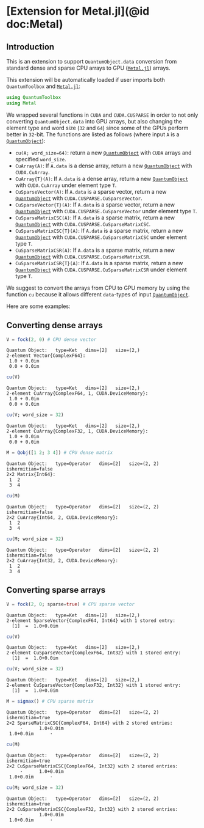 # [Extension for Metal.jl](@id doc:Metal)

## Introduction

This is an extension to support `QuantumObject.data` conversion from standard dense and sparse CPU arrays to GPU ([`Metal.jl`](https://github.com/JuliaGPU/Metal.jl)) arrays.

This extension will be automatically loaded if user imports both `QuantumToolbox` and [`Metal.jl`](https://github.com/JuliaGPU/Metal.jl):

```julia
using QuantumToolbox
using Metal
```

We wrapped several functions in `CUDA` and `CUDA.CUSPARSE` in order to not only converting `QuantumObject.data` into GPU arrays, but also changing the element type and word size (`32` and `64`) since some of the GPUs perform better in `32`-bit. The functions are listed as follows (where input `A` is a [`QuantumObject`](@ref)):

- `cu(A; word_size=64)`: return a new [`QuantumObject`](@ref) with `CUDA` arrays and specified `word_size`.
- `CuArray(A)`: If `A.data` is a dense array, return a new [`QuantumObject`](@ref) with `CUDA.CuArray`.
- `CuArray{T}(A)`: If `A.data` is a dense array, return a new [`QuantumObject`](@ref) with `CUDA.CuArray` under element type `T`.
- `CuSparseVector(A)`: If `A.data` is a sparse vector, return a new [`QuantumObject`](@ref) with `CUDA.CUSPARSE.CuSparseVector`.
- `CuSparseVector{T}(A)`: If `A.data` is a sparse vector, return a new [`QuantumObject`](@ref) with `CUDA.CUSPARSE.CuSparseVector` under element type `T`.
- `CuSparseMatrixCSC(A)`: If `A.data` is a sparse matrix, return a new [`QuantumObject`](@ref) with `CUDA.CUSPARSE.CuSparseMatrixCSC`.
- `CuSparseMatrixCSC{T}(A)`: If `A.data` is a sparse matrix, return a new [`QuantumObject`](@ref) with `CUDA.CUSPARSE.CuSparseMatrixCSC` under element type `T`.
- `CuSparseMatrixCSR(A)`: If `A.data` is a sparse matrix, return a new [`QuantumObject`](@ref) with `CUDA.CUSPARSE.CuSparseMatrixCSR`.
- `CuSparseMatrixCSR{T}(A)`: If `A.data` is a sparse matrix, return a new [`QuantumObject`](@ref) with `CUDA.CUSPARSE.CuSparseMatrixCSR` under element type `T`.

We suggest to convert the arrays from CPU to GPU memory by using the function `cu` because it allows different `data`-types of input [`QuantumObject`](@ref).

Here are some examples:

## Converting dense arrays

```julia
V = fock(2, 0) # CPU dense vector
```

```
Quantum Object:   type=Ket   dims=[2]   size=(2,)
2-element Vector{ComplexF64}:
 1.0 + 0.0im
 0.0 + 0.0im
```

```julia
cu(V)
```

```
Quantum Object:   type=Ket   dims=[2]   size=(2,)
2-element CuArray{ComplexF64, 1, CUDA.DeviceMemory}:
 1.0 + 0.0im
 0.0 + 0.0im
```

```julia
cu(V; word_size = 32)
```

```
Quantum Object:   type=Ket   dims=[2]   size=(2,)
2-element CuArray{ComplexF32, 1, CUDA.DeviceMemory}:
 1.0 + 0.0im
 0.0 + 0.0im
```

```julia
M = Qobj([1 2; 3 4]) # CPU dense matrix
```

```
Quantum Object:   type=Operator   dims=[2]   size=(2, 2)   ishermitian=false
2×2 Matrix{Int64}:
 1  2
 3  4
```

```julia
cu(M)
```

```
Quantum Object:   type=Operator   dims=[2]   size=(2, 2)   ishermitian=false
2×2 CuArray{Int64, 2, CUDA.DeviceMemory}:
 1  2
 3  4
```

```julia
cu(M; word_size = 32)
```

```
Quantum Object:   type=Operator   dims=[2]   size=(2, 2)   ishermitian=false
2×2 CuArray{Int32, 2, CUDA.DeviceMemory}:
 1  2
 3  4
```

## Converting sparse arrays

```julia
V = fock(2, 0; sparse=true) # CPU sparse vector
```

```
Quantum Object:   type=Ket   dims=[2]   size=(2,)
2-element SparseVector{ComplexF64, Int64} with 1 stored entry:
  [1]  =  1.0+0.0im
```

```julia
cu(V)
```

```
Quantum Object:   type=Ket   dims=[2]   size=(2,)
2-element CuSparseVector{ComplexF64, Int32} with 1 stored entry:
  [1]  =  1.0+0.0im
```

```julia
cu(V; word_size = 32)
```

```
Quantum Object:   type=Ket   dims=[2]   size=(2,)
2-element CuSparseVector{ComplexF32, Int32} with 1 stored entry:
  [1]  =  1.0+0.0im
```

```julia
M = sigmax() # CPU sparse matrix
```

```
Quantum Object:   type=Operator   dims=[2]   size=(2, 2)   ishermitian=true
2×2 SparseMatrixCSC{ComplexF64, Int64} with 2 stored entries:
     ⋅      1.0+0.0im
 1.0+0.0im      ⋅    
```

```julia
cu(M)
```

```
Quantum Object:   type=Operator   dims=[2]   size=(2, 2)   ishermitian=true
2×2 CuSparseMatrixCSC{ComplexF64, Int32} with 2 stored entries:
     ⋅      1.0+0.0im
 1.0+0.0im      ⋅    
```

```julia
cu(M; word_size = 32)
```

```
Quantum Object:   type=Operator   dims=[2]   size=(2, 2)   ishermitian=true
2×2 CuSparseMatrixCSC{ComplexF32, Int32} with 2 stored entries:
     ⋅      1.0+0.0im
 1.0+0.0im      ⋅    
```
